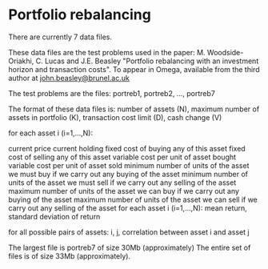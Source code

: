 # Portfolio rebalancing
There are currently 7 data files.

These data files are the test problems used in the paper: M. Woodside-Oriakhi, C. Lucas and J.E. Beasley "Portfolio rebalancing with an investment horizon and transaction costs".
To appear in Omega, available from the third author at john.beasley@brunel.ac.uk

The test problems are the files: portreb1, portreb2, ..., portreb7

The format of these data files is: number of assets (N), maximum number of assets in portfolio (K), transaction cost limit (D), cash change (V)

for each asset i (i=1,...,N):

current price
current holding
fixed cost of buying any of this asset
fixed cost of selling any of this asset
variable cost per unit of asset bought
variable cost per unit of asset sold
minimum number of units of the asset we must buy if we carry out any buying of the asset
minimum number of units of the asset we must sell if we carry out any selling of the asset
maximum number of units of the asset we can buy if we carry out any buying of the asset
maximum number of units of the asset we can sell if we carry out any selling of the asset
for each asset i (i=1,...,N): 
mean return, standard deviation of return 

for all possible pairs of assets:
i, j, correlation between asset i and asset j

The largest file is portreb7 of size 30Mb (approximately) 
The entire set of files is of size 33Mb (approximately).
